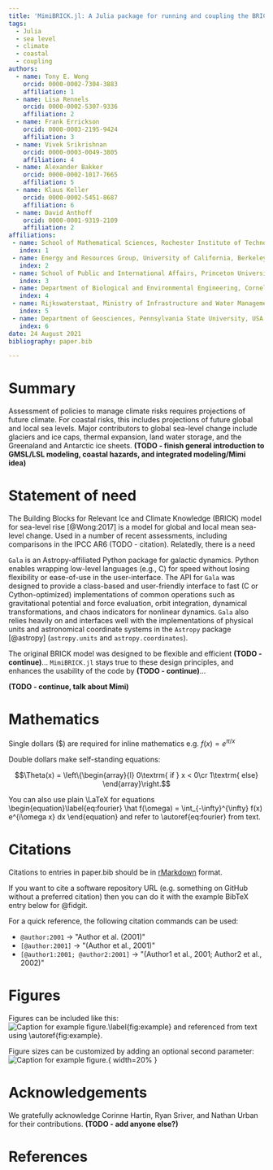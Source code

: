 ```yaml
---
title: 'MimiBRICK.jl: A Julia package for running and coupling the BRICK model for sea-level change in the Mimi integrated modeling framework'
tags:
  - Julia
  - sea level
  - climate
  - coastal
  - coupling
authors:
  - name: Tony E. Wong
    orcid: 0000-0002-7304-3883
    affiliation: 1
  - name: Lisa Rennels
    orcid: 0000-0002-5307-9336
    affiliation: 2
  - name: Frank Errickson
    orcid: 0000-0003-2195-9424
    affiliation: 3
  - name: Vivek Srikrishnan
    orcid: 0000-0003-0049-3805
    affiliation: 4
  - name: Alexander Bakker
    orcid: 0000-0002-1017-7665
    affiliation: 5
  - name: Klaus Keller
    orcid: 0000-0002-5451-8687
    affiliation: 6
  - name: David Anthoff
    orcid: 0000-0001-9319-2109
    affiliation: 2
affiliations:
 - name: School of Mathematical Sciences, Rochester Institute of Technology, USA
   index: 1
 - name: Energy and Resources Group, University of California, Berkeley, USA
   index: 2
 - name: School of Public and International Affairs, Princeton University, USA
   index: 3
 - name: Department of Biological and Environmental Engineering, Cornell University, USA
   index: 4
 - name: Rijkswaterstaat, Ministry of Infrastructure and Water Management, The Netherlands
   index: 5
 - name: Department of Geosciences, Pennsylvania State University, USA
   index: 6
date: 24 August 2021
bibliography: paper.bib

---
```


# Summary

Assessment of policies to manage climate risks requires projections of future climate. 
For coastal risks, this includes projections of future global and local sea levels.
Major contributors to global sea-level change include glaciers and ice caps, thermal expansion, land water storage, and the Greenaland and Antarctic ice sheets.
**(TODO - finish general introduction to GMSL/LSL modeling, coastal hazards, and integrated modeling/Mimi idea)**

# Statement of need

The Building Blocks for Relevant Ice and Climate Knowledge (BRICK) model for sea-level rise [@Wong:2017] is a model for global and local mean sea-level change. 
Used in a number of recent assessments, including comparisons in the IPCC AR6 (TODO - citation). Relatedly, there is a need 

`Gala` is an Astropy-affiliated Python package for galactic dynamics. Python
enables wrapping low-level languages (e.g., C) for speed without losing
flexibility or ease-of-use in the user-interface. The API for `Gala` was
designed to provide a class-based and user-friendly interface to fast (C or
Cython-optimized) implementations of common operations such as gravitational
potential and force evaluation, orbit integration, dynamical transformations,
and chaos indicators for nonlinear dynamics. `Gala` also relies heavily on and
interfaces well with the implementations of physical units and astronomical
coordinate systems in the `Astropy` package [@astropy] (`astropy.units` and
`astropy.coordinates`).

The original BRICK model was designed to be flexible and efficient **(TODO - continue)**... 
`MimiBRICK.jl` stays true to these design principles, and enhances the usability of the code by **(TODO - continue)**...

**(TODO - continue, talk about Mimi)**

# Mathematics

Single dollars ($) are required for inline mathematics e.g. $f(x) = e^{\pi/x}$

Double dollars make self-standing equations:

$$\Theta(x) = \left\{\begin{array}{l}
0\textrm{ if } x < 0\cr
1\textrm{ else}
\end{array}\right.$$

You can also use plain \LaTeX for equations
\begin{equation}\label{eq:fourier}
\hat f(\omega) = \int_{-\infty}^{\infty} f(x) e^{i\omega x} dx
\end{equation}
and refer to \autoref{eq:fourier} from text.

# Citations

Citations to entries in paper.bib should be in
[rMarkdown](http://rmarkdown.rstudio.com/authoring_bibliographies_and_citations.html)
format.

If you want to cite a software repository URL (e.g. something on GitHub without a preferred
citation) then you can do it with the example BibTeX entry below for @fidgit.

For a quick reference, the following citation commands can be used:
- `@author:2001`  ->  "Author et al. (2001)"
- `[@author:2001]` -> "(Author et al., 2001)"
- `[@author1:2001; @author2:2001]` -> "(Author1 et al., 2001; Author2 et al., 2002)"

# Figures

Figures can be included like this:
![Caption for example figure.\label{fig:example}](figure.png)
and referenced from text using \autoref{fig:example}.

Figure sizes can be customized by adding an optional second parameter:
![Caption for example figure.](figure.png){ width=20% }

# Acknowledgements

We gratefully acknowledge Corinne Hartin, Ryan Sriver, and Nathan Urban for their contributions.
**(TODO - add anyone else?)**

# References

